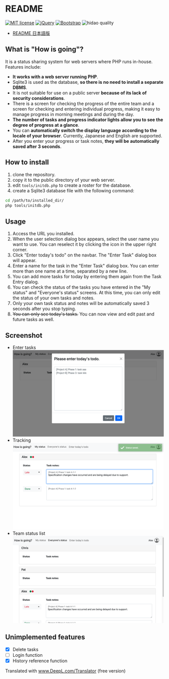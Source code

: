 # README

[![MIT license](https://img.shields.io/badge/license-MIT-blue.svg?style=flat)](LICENSE.md)
[![jQuery](https://img.shields.io/badge/jQuery-1.12-blue.svg)](https://nodejs.org/ja/)
[![Bootstrap](https://img.shields.io/badge/Bootstrap-5.1.1-blue.svg)](https://nodejs.org/ja/)
![hidao quality](https://img.shields.io/badge/hidao-quality-orange.svg)

- [README 日本語版](README.ja.md)

## What is "How is going"?

It is a status sharing system for web servers where PHP runs in-house.
Features include: 

- **It works with a web server running PHP**.
- Sqlite3 is used as the database, **so there is no need to install a separate DBMS**.
- It is not suitable for use on a public server **because of its lack of security considerations**.
- There is a screen for checking the progress of the entire team and a screen for checking and entering individual progress, making it easy to manage progress in morning meetings and during the day.
- **The number of tasks and progress indicator lights allow you to see the degree of progress at a glance**.
- You can **automatically switch the display language according to the locale of your browser**. Currently, Japanese and English are supported.
- After you enter your progress or task notes, **they will be automatically saved after 3 seconds**.

## How to install

1. clone the repository.
2. copy it to the public directory of your web server.
3. edit `tools/initdb.php` to create a roster for the database.
4. create a Sqlite3 database file with the following command:
  ```sh
  cd /path/to/installed_dir/
  php tools/initdb.php
  ```

## Usage

1. Access the URL you installed.
1. When the user selection dialog box appears, select the user name you want to use. You can reselect it by clicking the icon in the upper right corner.
1. Click "Enter today's todo" on the navbar. The "Enter Task" dialog box will appear.
1. Enter a name for the task in the "Enter Task" dialog box. You can enter more than one name at a time, separated by a new line.
1. You can add more tasks for today by entering them again from the Task Entry dialog.
1. You can check the status of the tasks you have entered in the "My status" and "Everyone's status" screens. At this time, you can only edit the status of your own tasks and notes.
1. Only your own task status and notes will be automatically saved 3 seconds after you stop typing.
1. ~~You can only see today's tasks.~~ You can now view and edit past and future tasks as well.

## Screenshot 

- Enter tasks 
  ![Enter task](ss/ss1.png) 
- Tracking
  ![View status](ss/ss2.png) 
- Team status list
  ![List of team status](ss/ss3.png)
  
## Unimplemented features 

- [x] Delete tasks 
- [ ] Login function
- [x] History reference function

Translated with www.DeepL.com/Translator (free version)
